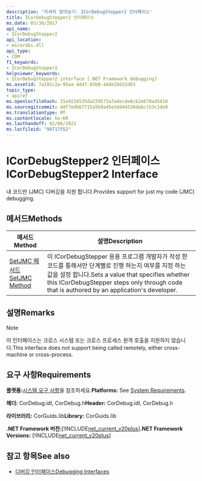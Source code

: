 ```yaml
---
description: '자세히 알아보기: ICorDebugStepper2 인터페이스'
title: ICorDebugStepper2 인터페이스
ms.date: 03/30/2017
api_name:
- ICorDebugStepper2
api_location:
- mscordbi.dll
api_type:
- COM
f1_keywords:
- ICorDebugStepper2
helpviewer_keywords:
- ICorDebugStepper2 interface [.NET Framework debugging]
ms.assetid: 7a191c2a-95ea-4d47-83b0-44de2b632d63
topic_type:
- apiref
ms.openlocfilehash: 31e9216535da239573a7a4ecde8cb2e670ad5418
ms.sourcegitcommit: ddf7edb67715a5b9a45e3dd44536dabc153c1de0
ms.translationtype: MT
ms.contentlocale: ko-KR
ms.lasthandoff: 02/06/2021
ms.locfileid: "99717552"
---
```

# <a name="icordebugstepper2-interface"></a><span data-ttu-id="4470a-103">ICorDebugStepper2 인터페이스</span><span class="sxs-lookup"><span data-stu-id="4470a-103">ICorDebugStepper2 Interface</span></span>

<span data-ttu-id="4470a-104">내 코드만 (JMC) 디버깅을 지원 합니다.</span><span class="sxs-lookup"><span data-stu-id="4470a-104">Provides support for just my code (JMC) debugging.</span></span>  
  
## <a name="methods"></a><span data-ttu-id="4470a-105">메서드</span><span class="sxs-lookup"><span data-stu-id="4470a-105">Methods</span></span>  
  
|<span data-ttu-id="4470a-106">메서드</span><span class="sxs-lookup"><span data-stu-id="4470a-106">Method</span></span>|<span data-ttu-id="4470a-107">설명</span><span class="sxs-lookup"><span data-stu-id="4470a-107">Description</span></span>|  
|------------|-----------------|  
|[<span data-ttu-id="4470a-108">SetJMC 메서드</span><span class="sxs-lookup"><span data-stu-id="4470a-108">SetJMC Method</span></span>](icordebugstepper2-setjmc-method.md)|<span data-ttu-id="4470a-109">이 ICorDebugStepper 응용 프로그램 개발자가 작성 한 코드를 통해서만 단계별로 진행 하는지 여부를 지정 하는 값을 설정 합니다.</span><span class="sxs-lookup"><span data-stu-id="4470a-109">Sets a value that specifies whether this ICorDebugStepper steps only through code that is authored by an application's developer.</span></span>|  
  
## <a name="remarks"></a><span data-ttu-id="4470a-110">설명</span><span class="sxs-lookup"><span data-stu-id="4470a-110">Remarks</span></span>  
  
> [!NOTE]
> <span data-ttu-id="4470a-111">이 인터페이스는 크로스 시스템 또는 크로스 프로세스 원격 호출을 지원하지 않습니다.</span><span class="sxs-lookup"><span data-stu-id="4470a-111">This interface does not support being called remotely, either cross-machine or cross-process.</span></span>  
  
## <a name="requirements"></a><span data-ttu-id="4470a-112">요구 사항</span><span class="sxs-lookup"><span data-stu-id="4470a-112">Requirements</span></span>  

 <span data-ttu-id="4470a-113">**플랫폼:**[시스템 요구 사항](../../get-started/system-requirements.md)을 참조하세요.</span><span class="sxs-lookup"><span data-stu-id="4470a-113">**Platforms:** See [System Requirements](../../get-started/system-requirements.md).</span></span>  
  
 <span data-ttu-id="4470a-114">**헤더:** CorDebug.idl, CorDebug.h</span><span class="sxs-lookup"><span data-stu-id="4470a-114">**Header:** CorDebug.idl, CorDebug.h</span></span>  
  
 <span data-ttu-id="4470a-115">**라이브러리:** CorGuids.lib</span><span class="sxs-lookup"><span data-stu-id="4470a-115">**Library:** CorGuids.lib</span></span>  
  
 <span data-ttu-id="4470a-116">**.NET Framework 버전:**[!INCLUDE[net_current_v20plus](../../../../includes/net-current-v20plus-md.md)]</span><span class="sxs-lookup"><span data-stu-id="4470a-116">**.NET Framework Versions:** [!INCLUDE[net_current_v20plus](../../../../includes/net-current-v20plus-md.md)]</span></span>  
  
## <a name="see-also"></a><span data-ttu-id="4470a-117">참고 항목</span><span class="sxs-lookup"><span data-stu-id="4470a-117">See also</span></span>

- [<span data-ttu-id="4470a-118">디버깅 인터페이스</span><span class="sxs-lookup"><span data-stu-id="4470a-118">Debugging Interfaces</span></span>](debugging-interfaces.md)

